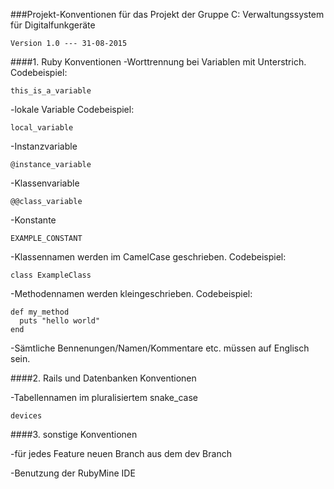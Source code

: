 ###Projekt-Konventionen für das Projekt der Gruppe C: Verwaltungssystem für Digitalfunkgeräte 

    Version 1.0 --- 31-08-2015

####1. Ruby Konventionen
  -Worttrennung bei Variablen mit Unterstrich.
  Codebeispiel:
  ```
  this_is_a_variable
  ``` 
  -lokale Variable Codebeispiel:
  ```
  local_variable
  ```
  -Instanzvariable 
  ```
  @instance_variable
  ```
  -Klassenvariable
  ```
  @@class_variable
  ```
  -Konstante
  ```
  EXAMPLE_CONSTANT
  ```
  
  
  -Klassennamen werden im CamelCase geschrieben.
  Codebeispiel:
  ```
  class ExampleClass
  ```
  -Methodennamen werden kleingeschrieben.
  Codebeispiel:
  ```
  def my_method
    puts "hello world"
  end
  ```
  -Sämtliche Bennenungen/Namen/Kommentare etc. müssen auf Englisch sein.
  
####2. Rails und Datenbanken Konventionen
  
  -Tabellennamen im pluralisiertem snake_case
  ```
  devices
  ```
####3. sonstige Konventionen
  
  -für jedes Feature neuen Branch aus dem dev Branch
  
  -Benutzung der RubyMine IDE







